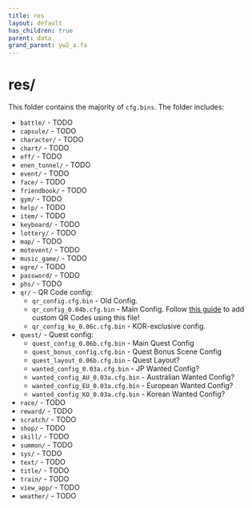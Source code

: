 ```yaml
---
title: res
layout: default
has_children: true
parent: data
grand_parent: yw2_a.fa
---
```

# res/

This folder contains the majority of `cfg.bins`. The folder includes:
* `battle/` - TODO
* `capsule/` - TODO
* `character/` - TODO
* `chart/` - TODO
* `eff/` - TODO
* `enen_tunnel/` - TODO
* `event/` - TODO
* `face/` - TODO
* `friendbook/` - TODO
* `gym/` - TODO
* `help/` - TODO
* `item/` - TODO
* `keyboard/` - TODO
* `lottery/` - TODO
* `map/` - TODO
* `motevent/` - TODO
* `music_game/` - TODO
* `ogre/` - TODO
* `password/` - TODO
* `phs/` - TODO
* `qr/` - QR Code config:
  * `qr_config.cfg.bin` - Old Config.
  * `qr_config_0.04b.cfg.bin` - Main Config. Follow [this guide](../../../../modding-guides/general/create-qrs.html) to add custom QR Codes using this file!
  * `qr_config_ko_0.06c.cfg.bin` - KOR-exclusive config.
* `quest/` - Quest config:
  * `quest_config_0.06b.cfg.bin` - Main Quest Config
  * `quest_bonus_config.cfg.bin` - Quest Bonus Scene Config
  * `quest_layout_0.06b.cfg.bin` - Quest Layout?
  * `wanted_config_0.03a.cfg.bin` - JP Wanted Config?
  * `wanted_config_AU_0.03a.cfg.bin` - Australian Wanted Config?
  * `wanted_config_EU_0.03a.cfg.bin` - European Wanted Config?
  * `wanted_config_KO_0.03a.cfg.bin` - Korean Wanted Config?
* `race/` - TODO
* `reward/` - TODO
* `scratch/` - TODO
* `shop/` - TODO
* `skill/` - TODO
* `summon/` - TODO
* `sys/` - TODO
* `text/` - TODO
* `title/` - TODO
* `train/` - TODO
* `view_app/` - TODO
* `weather/` - TODO
  
